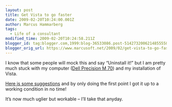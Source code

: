 ```yaml
---
layout: post
title: Get Vista to go faster
date: 2009-02-20T10:24:00.001Z
author: Marcus Hammarberg
tags:
  - Life of a consultant
modified_time: 2009-02-20T10:24:58.211Z
blogger_id: tag:blogger.com,1999:blog-36533086.post-5142732006214855558
blogger_orig_url: https://www.marcusoft.net/2009/02/get-vista-to-go-faster.html
---
```



I know that some people will mock this and say “Uninstall it!” but I am
pretty much stuck with my computer ([Dell Precision M
70](http://www.dell.com/content/products/productdetails.aspx/precn_m70?c=us&cs=22&l=en&s=dfh))
and my installation of Vista.

[Here is some suggestions](http://vistafaqs.com/viewfaq.aspx?faq=63) and
by only doing the first point I got it up to a working condition in no
time!

It’s now much uglier but workable – I’ll take that anyday.
